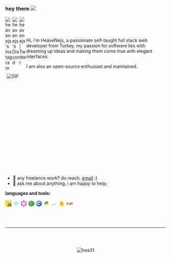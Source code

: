 ### hey there <img src="https://media.giphy.com/media/hvRJCLFzcasrR4ia7z/giphy.gif" width="25px">
<a href="https://www.instagram.com/heavenejs/">
  <img align="left" alt="heavenejs's Instagram" width="22px" src="https://raw.githubusercontent.com/hussainweb/hussainweb/main/icons/instagram.png" />
</a>
<a href="https://discord.gg/NjJJAcbmNc">
  <img align="left" alt="heavenejs's Discord" width="22px" src="https://raw.githubusercontent.com/peterthehan/peterthehan/master/assets/discord.svg" />
</a>
<a href="https://twitter.com/HeaveNejs">
  <img align="left" alt="heavenejs | Twitter" width="22px" src="https://raw.githubusercontent.com/peterthehan/peterthehan/master/assets/twitter.svg" />
</a>

<br />
<br />
<br />


Hi, i'm HeaveNejs, a passionate self-taught full stack web developer from Turkey. my passion for software lies with dreaming up ideas and making them come true with elegant interfaces. 

I am also an open-source enthusiast and maintained.


  <img align="right" alt="GIF" src="https://github.com/hea31/hea31/blob/main/code.gif?raw=true" width="500" height="320" />
  
- 💼 any freelance work? do reach, [email](mailto:heaven@nuxonic.tech) :)
- 💬 ask me about anything, i am happy to help;

**languages and tools:**  

<code><img height="20" src="https://raw.githubusercontent.com/github/explore/80688e429a7d4ef2fca1e82350fe8e3517d3494d/topics/javascript/javascript.png"></code>
<code><img height="20" src="https://raw.githubusercontent.com/github/explore/80688e429a7d4ef2fca1e82350fe8e3517d3494d/topics/react/react.png"></code>
<code><img height="20" src="https://raw.githubusercontent.com/github/explore/5c058a388828bb5fde0bcafd4bc867b5bb3f26f3/topics/graphql/graphql.png"></code>
<code><img height="20" src="https://raw.githubusercontent.com/github/explore/80688e429a7d4ef2fca1e82350fe8e3517d3494d/topics/nodejs/nodejs.png"></code>
<code><img height="20" src="https://raw.githubusercontent.com/github/explore/80688e429a7d4ef2fca1e82350fe8e3517d3494d/topics/cpp/cpp.png"></code>
<code><img height="20" src="https://raw.githubusercontent.com/github/explore/80688e429a7d4ef2fca1e82350fe8e3517d3494d/topics/python/python.png"></code>
<code><img height="20" src="https://raw.githubusercontent.com/github/explore/80688e429a7d4ef2fca1e82350fe8e3517d3494d/topics/mysql/mysql.png"></code>
<code><img height="20" src="https://raw.githubusercontent.com/github/explore/80688e429a7d4ef2fca1e82350fe8e3517d3494d/topics/firebase/firebase.png"></code>
<code><img height="20" src="https://raw.githubusercontent.com/github/explore/80688e429a7d4ef2fca1e82350fe8e3517d3494d/topics/git/git.png"></code>


<br />
<br />
<hr>
<br />
<br />
<p align="center"> <img src="https://github-readme-stats.vercel.app/api?username=hea31&show_icons=true&theme=gotham" alt="hea31" />
